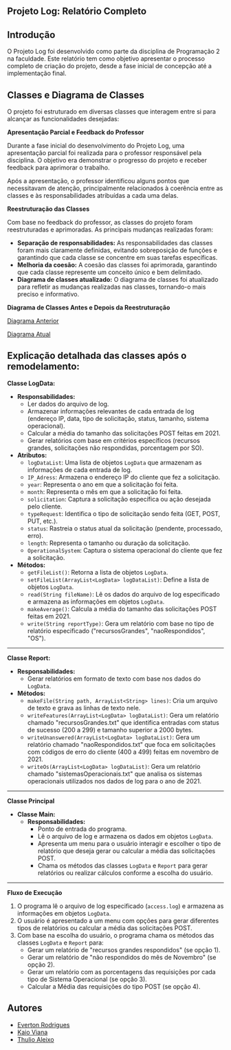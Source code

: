 ## Projeto Log: Relatório Completo

**Introdução**
---
O Projeto Log foi desenvolvido como parte da disciplina de Programação 2 na faculdade. Este relatório tem como objetivo apresentar o processo completo de criação do projeto, desde a fase inicial de concepção até a implementação final.

**Classes e Diagrama de Classes**
---
O projeto foi estruturado em diversas classes que interagem entre si para alcançar as funcionalidades desejadas:

**Apresentação Parcial e Feedback do Professor**

Durante a fase inicial do desenvolvimento do Projeto Log, uma apresentação parcial foi realizada para o professor responsável pela disciplina. O objetivo era demonstrar o progresso do projeto e receber feedback para aprimorar o trabalho.

Após a apresentação, o professor identificou alguns pontos que necessitavam de atenção, principalmente relacionados à coerência entre as classes e às responsabilidades atribuídas a cada uma delas. 

**Reestruturação das Classes**

Com base no feedback do professor, as classes do projeto foram reestruturadas e aprimoradas. As principais mudanças realizadas foram:

* **Separação de responsabilidades:** As responsabilidades das classes foram mais claramente definidas, evitando sobreposição de funções e garantindo que cada classe se concentre em suas tarefas específicas.
* **Melhoria da coesão:** A coesão das classes foi aprimorada, garantindo que cada classe represente um conceito único e bem delimitado.
* **Diagrama de classes atualizado:** O diagrama de classes foi atualizado para refletir as mudanças realizadas nas classes, tornando-o mais preciso e informativo.

**Diagrama de Classes Antes e Depois da Reestruturação**


[Diagrama Anterior](https://lucid.app/documents/embedded/e41c0bbd-e7ea-4807-9b99-47b317af2e12)

[Diagrama Atual](https://lucid.app/documents/embedded/b08f71e5-8ca1-471b-b942-503e93cba1d9)



**Explicação detalhada das classes após o remodelamento:**
---
**Classe LogData:**
* **Responsabilidades:**
    * Ler dados do arquivo de log.
    * Armazenar informações relevantes de cada entrada de log (endereço IP, data, tipo de solicitação, status, tamanho, sistema operacional).
    * Calcular a média do tamanho das solicitações POST feitas em 2021.
    * Gerar relatórios com base em critérios específicos (recursos grandes, solicitações não respondidas, porcentagem por SO).
* **Atributos:**
    * `logDataList`: Uma lista de objetos `LogData` que armazenam as informações de cada entrada de log.
    * `IP_Adress`: Armazena o endereço IP do cliente que fez a solicitação.
    * `year`: Representa o ano em que a solicitação foi feita.
    * `month`: Representa o mês em que a solicitação foi feita.
    * `solicitation`: Captura a solicitação específica ou ação desejada pelo cliente.
    * `typeRequest`: Identifica o tipo de solicitação sendo feita (GET, POST, PUT, etc.).
    * `status`: Rastreia o status atual da solicitação (pendente, processado, erro).
    * `length`: Representa o tamanho ou duração da solicitação.
    * `OperationalSystem`: Captura o sistema operacional do cliente que fez a solicitação.
* **Métodos:**
    * `getFileList()`: Retorna a lista de objetos `LogData`.
    * `setFileList(ArrayList<LogData> logDataList)`: Define a lista de objetos `LogData`.
    * `read(String fileName)`: Lê os dados do arquivo de log especificado e armazena as informações em objetos `LogData`.
    * `makeAverage()`: Calcula a média do tamanho das solicitações POST feitas em 2021.
    * `write(String reportType)`: Gera um relatório com base no tipo de relatório especificado ("recursosGrandes", "naoRespondidos", "OS").
---
**Classe Report:**
* **Responsabilidades:**
    * Gerar relatórios em formato de texto com base nos dados do `LogData`.
* **Métodos:**
    * `makeFile(String path, ArrayList<String> lines)`: Cria um arquivo de texto e grava as linhas de texto nele.
    * `writeFeatures(ArrayList<LogData> logDataList)`: Gera um relatório chamado "recursosGrandes.txt" que identifica entradas com status de sucesso (200 a 299) e tamanho superior a 2000 bytes.
    * `writeUnanswered(ArrayList<LogData> logDataList)`: Gera um relatório chamado "naoRespondidos.txt" que foca em solicitações com códigos de erro do cliente (400 a 499) feitas em novembro de 2021.
    * `writeOs(ArrayList<LogData> logDataList)`: Gera um relatório chamado "sistemasOperacionais.txt" que analisa os sistemas operacionais utilizados nos dados de log para o ano de 2021.
---
**Classe Principal**

* **Classe Main:**
    * **Responsabilidades:**
        * Ponto de entrada do programa.
        * Lê o arquivo de log e armazena os dados em objetos `LogData`.
        * Apresenta um menu para o usuário interagir e escolher o tipo de relatório que deseja gerar ou calcular a média das solicitações POST.
        * Chama os métodos das classes `LogData` e `Report` para gerar relatórios ou realizar cálculos conforme a escolha do usuário.
---
**Fluxo de Execução**

1. O programa lê o arquivo de log especificado (`access.log`) e armazena as informações em objetos `LogData`.
2. O usuário é apresentado a um menu com opções para gerar diferentes tipos de relatórios ou calcular a média das solicitações POST.
3. Com base na escolha do usuário, o programa chama os métodos das classes `LogData` e `Report` para:
    * Gerar um relatório de "recursos grandes respondidos" (se opção 1).
    * Gerar um relatório de "não respondidos do mês de Novembro" (se opção 2).
    * Gerar um relatório com as porcentagens das requisições por cada tipo de Sistema Operacional (se opção 3).
    * Calcular a Média das requisições do tipo POST (se opção 4).

## Autores

- [Everton Rodrigues](https://github.com/EvertnRS/)
- [Kaio Viana](https://github.com/ok-kioo)
- [Thulio Aleixo]()
